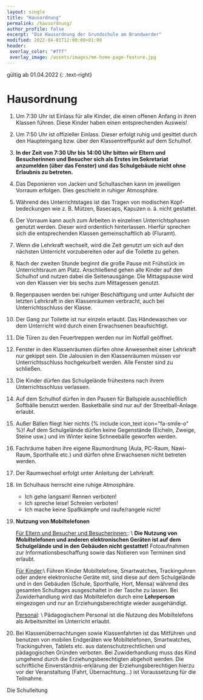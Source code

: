 ```yaml
---
layout: single
title: "Hausordnung"
permalink: /hausordnung/
author_profile: false
excerpt: "Die Hausordnung der Grundschule am Brandwerder"
modified: 2022-04-01T12:00:00+01:00
header:
 overlay_color: "#fff"
 overlay_image: /assets/images/mm-home-page-feature.jpg
---
```


gültig ab 01.04.2022
{: .text-right}

# Hausordnung

1.  Um 7:30 Uhr ist Einlass für alle Kinder, die einen offenen Anfang in ihren
    Klassen führen. Diese Kinder haben einen entsprechenden Ausweis!
2.  Um 7:50 Uhr ist offizieller Einlass. Dieser erfolgt ruhig und gesittet durch den
    Haupteingang bzw. über den Klassentreffpunkt auf dem Schulhof.
3.  **In der Zeit von 7:30 Uhr bis 14:00 Uhr bitten wir Eltern und Besucherinnen
    und Besucher sich als Erstes im Sekretariat anzumelden (über das
    Fenster) und das Schulgebäude nicht ohne Erlaubnis zu betreten.**
4.  Das Deponieren von Jacken und Schultaschen kann im jeweiligen Vorraum
    erfolgen. Dies geschieht in ruhiger Atmosphäre.
5.  Während des Unterrichtstages ist das Tragen von modischen Kopf-
    bedeckungen wie z. B. Mützen, Basecaps, Kapuzen o. ä. nicht gestattet.
6.  Der Vorraum kann auch zum Arbeiten in einzelnen Unterrichtsphasen genutzt
    werden. Dieser wird ordentlich hinterlassen. Hierfür sprechen sich die
    entsprechenden Klassen gemeinschaftlich ab (Fluramt).
7.  Wenn die Lehrkraft wechselt, wird die Zeit genutzt um sich auf den nächsten
    Unterricht vorzubereiten oder auf die Toilette zu gehen.
8.  Nach der zweiten Stunde beginnt die große Pause mit Frühstück im
    Unterrichtsraum am Platz. Anschließend gehen alle Kinder auf den Schulhof
    und nutzen dabei die Seitenausgänge. Die Mittagspause wird von den Klassen
    vier bis sechs zum Mittagessen genutzt.
9.  Regenpausen werden bei ruhiger Beschäftigung und unter Aufsicht der letzten
    Lehrkraft in den Klassenräumen verbracht, auch bei Unterrichtsschluss der
    Klasse.
10. Der Gang zur Toilette ist nur einzeln erlaubt. Das Händewaschen vor dem
    Unterricht wird durch einen Erwachsenen beaufsichtigt.
11. Die Türen zu den Feuertreppen werden nur im Notfall geöffnet.
12. Fenster in den Klassenräumen dürfen ohne Anwesenheit einer Lehrkraft nur
    gekippt sein. Die Jalousien in den Klassenräumen müssen vor Unterrichtsschluss
    hochgekurbelt werden. Alle Fenster sind zu schließen.
13. Die Kinder dürfen das Schulgelände frühestens nach ihrem Unterrichtsschluss
    verlassen.
14. Auf dem Schulhof dürfen in den Pausen für Ballspiele ausschließlich Softbälle
    benutzt werden. Basketbälle sind nur auf der Streetball-Anlage erlaubt.
15. Außer Bällen fliegt hier nichts {% include icon_text icon="fa-smile-o" %}! Auf dem Schulgelände dürfen keine
    Gegenstände (Eicheln, Zweige, Steine usw.) und im Winter keine Schneebälle
    geworfen werden.
16. Fachräume haben ihre eigene Raumordnung (Aula, PC-Raum, Nawi-Raum,
    Sporthalle etc.) und dürfen ohne Erwachsenen nicht betreten werden.
17. Der Raumwechsel erfolgt unter Anleitung der Lehrkraft.
18. Im Schulhaus herrscht eine ruhige Atmosphäre.
    * Ich gehe langsam! Rennen verboten!
    * Ich spreche leise! Schreien verboten!
    * Ich mache keine Spaßkämpfe und raufe/rangele nicht!
19. **Nutzung von Mobiltelefonen**

    <u>Für Eltern und Besucher und Besucherinnen:</u>: \\
    **Die Nutzung von Mobiltelefonen und anderen elektronischen Geräten ist
    auf dem Schulgelände und in den Gebäuden nicht gestattet!**
    Fotoaufnahmen zur Informationsbeschaffung sowie das Notieren von Terminen sind
    erlaubt.

    <u>Für Kinder</u>:\\
    Führen Kinder Mobiltelefone, Smartwatches, Trackinguhren oder andere
    elektronische Geräte mit, sind diese auf dem Schulgelände und in den
    Gebäuden (Schule, Sporthalle, Hort, Mensa) während des gesamten
    Schultages ausgeschaltet in der Tasche zu lassen. Bei Zuwiderhandlung wird
    das Mobiltelefon durch eine **Lehrperson** eingezogen und nur an
    Erziehungsberechtigte wieder ausgehändigt.

    <u>Personal</u>: \\
    Pädagogischem Personal ist die Nutzung des Mobiltelefons als Arbeitsmittel
    im Unterricht erlaubt.
20. Bei Klassenübernachtungen sowie Klassenfahrten ist das Mitführen und benutzen von mobilen Endgeräten wie Mobiltelefonen, Smartwatches, Trackinguhren, Tablets etc. aus datenschutzrechtlichen und pädagogischen Gründen verboten. Bei Zuwiderhandlung muss das Kind umgehend durch die Erziehungsberechtigten abgeholt werden. Die schriftliche Einverständnis-erklärung der Erziehungsberechtigen hierzu vor der Veranstaltung (Fahrt, Übernachtung…) ist Voraussetzung für die Teilnahme. 

  

Die Schulleitung
